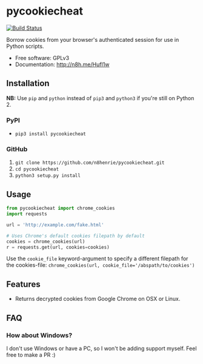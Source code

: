 # pycookiecheat

[![Build Status](https://travis-ci.org/n8henrie/pycookiecheat.svg?branch=master)](https://travis-ci.org/n8henrie/pycookiecheat)

Borrow cookies from your browser's authenticated session for use in Python scripts.

-   Free software: GPLv3
-   Documentation: http://n8h.me/HufI1w


## Installation
**NB:** Use `pip` and `python` instead of `pip3` and `python3` if you're still on Python 2.

### PyPI
- `pip3 install pycookiecheat`

### GitHub
1. `git clone https://github.com/n8henrie/pycookiecheat.git`
2. `cd pycookiecheat`
3. `python3 setup.py install`

## Usage
```python
from pycookiecheat import chrome_cookies
import requests

url = 'http://example.com/fake.html'

# Uses Chrome's default cookies filepath by default
cookies = chrome_cookies(url)
r = requests.get(url, cookies=cookies)
```

Use the `cookie_file` keyword-argument to specify a different filepath for the
cookies-file: `chrome_cookies(url, cookie_file='/abspath/to/cookies')`

## Features
-  Returns decrypted cookies from Google Chrome on OSX or Linux.

## FAQ
### How about Windows?
I don't use Windows or have a PC, so I won't be adding support myself. Feel free to make a PR :)
